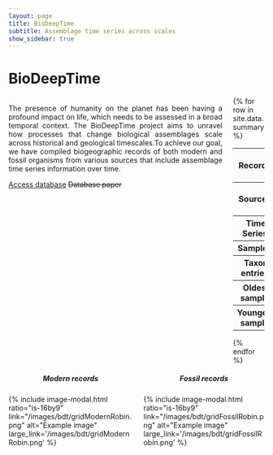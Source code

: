 ```yaml
---
layout: page
title: BioDeepTime
subtitle: Assemblage time series across scales
show_sidebar: true
---
```


<h1>BioDeepTime</h1>
<div class="columns">
  <div class="column">
<p style="text-align:justify">The presence of humanity on the planet has been having a profound impact on life, which needs to be assessed in a broad temporal context. The BioDeepTime project aims to unravel how processes that change biological assemblages scale across historical and geological timescales.To achieve our goal, we have compiled biogeographic records of both modern and fossil organisms from various sources that include assemblage time series information over time.</p> 
	<div class="buttons">
		<a class="button is-info" href="{{site.url}}{{site.basurl}}/database/access/">Access database</a>
		<a class="button is-primary" style="text-decoration:line-through">Database paper</a>
	</div>
  </div>
  <div class="column">
{% for row in site.data.summary %}
  <table class="summary">
	<tr  style="background-color: #fafafa">
		<th>Records:</th>
		<td>{{row.records | format_number: "N"}}</td>
	</tr>
	<tr>
		<th>Sources:</th>
		<td>{{row.db | format_number: "N"}}</td>
	</tr>
	<tr  style="background-color: #fafafa">
		<th>Time Series:</th>
		<td>{{row.series}}</td>
	</tr>
	<tr>
		<th>Samples:</th>
		<td>{{row.samples}}</td>
	</tr>
	<tr  style="background-color: #fafafa">
		<th>Taxon entries:</th>
		<td>{{row.taxa}}</td>
	</tr>
	<tr>
		<th>Oldest sample:</th>
		<td>{{row.from_ma}} Ma</td>
	</tr>
	<tr style="background-color: #fafafa">
		<th>Youngest sample:</th>
		<td>{{row.to_year}}</td>
	</tr>
  </table>
{% endfor %}
<br>
  </div>

</div>

<div class="columns">
	<div class="column">
		<h5 style="text-align:center">Modern records</h5>
{% include image-modal.html ratio="is-16by9" link="/images/bdt/gridModernRobin.png" alt="Example image" large_link='/images/bdt/gridModernRobin.png' %} 
	</div>
	<div class="column">
		<h5  style="text-align:center">Fossil records</h5>
{% include image-modal.html ratio="is-16by9" link="/images/bdt/gridFossilRobin.png" alt="Example image" large_link='/images/bdt/gridFossilRobin.png' %} 
	</div>
</div>
